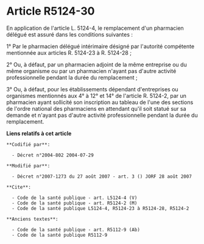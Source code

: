 # Article R5124-30

En application de l'article L. 5124-4, le remplacement d'un pharmacien délégué est assuré dans les conditions suivantes :

1° Par le pharmacien délégué intérimaire désigné par l'autorité compétente mentionnée aux articles R. 5124-23 à R. 5124-28 ;

2° Ou, à défaut, par un pharmacien adjoint de la même entreprise ou du même organisme ou par un pharmacien n'ayant pas
d'autre activité professionnelle pendant la durée du remplacement ;

3° Ou, à défaut, pour les établissements dépendant d'entreprises ou organismes mentionnés aux 4° à 12° et 14° de l'article R.
5124-2, par un pharmacien ayant sollicité son inscription au tableau de l'une des sections de l'ordre national des
pharmaciens en attendant qu'il soit statué sur sa demande et n'ayant pas d'autre activité professionnelle pendant la durée du
remplacement.

**Liens relatifs à cet article**

	**Codifié par**:

	  - Décret n°2004-802 2004-07-29

	**Modifié par**:

	  - Décret n°2007-1273 du 27 août 2007 - art. 3 () JORF 28 août 2007

	**Cite**:

	  - Code de la santé publique - art. L5124-4 (V)
	  - Code de la santé publique - art. R5124-2 (M)
	  - Code de la santé publique L5124-4, R5124-23 à R5124-28, R5124-2

	**Anciens textes**:

	  - Code de la santé publique - art. R5112-9 (Ab)
	  - Code de la santé publique R5112-9
